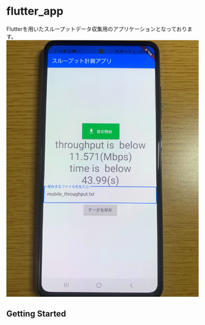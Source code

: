 # flutter_app
Flutterを用いたスループットデータ収集用のアプリケーションとなっております。
![image](https://github.com/sanoyuuto/sano_flutter/blob/master/screen1.jpg)
## Getting Started
